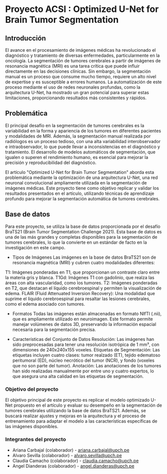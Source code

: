 

# Proyecto ACSI : Optimized U-Net for Brain Tumor Segmentation


## Introducción  

El avance en el procesamiento de imágenes médicas ha revolucionado el diagnóstico y tratamiento de diversas enfermedades, particularmente en la oncología. La segmentación de tumores cerebrales a partir de imágenes de resonancia magnética (MRI) es una tarea crítica que puede influir directamente en las decisiones clínicas. Sin embargo, la segmentación manual es un proceso que consume mucho tiempo, requiere un alto nivel de expertise y es susceptible a errores humanos. La automatización de este proceso mediante el uso de redes neuronales profundas, como la arquitectura U-Net, ha mostrado un gran potencial para superar estas limitaciones, proporcionando resultados más consistentes y rápidos.

## Problemática 

El principal desafío en la segmentación de tumores cerebrales es la variabilidad en la forma y apariencia de los tumores en diferentes pacientes y modalidades de MRI. Además, la segmentación manual realizada por radiólogos es un proceso tedioso, con una alta variabilidad interobservador e intraobservador, lo que puede llevar a inconsistencias en el diagnóstico y tratamiento. El desarrollo de modelos automáticos de segmentación, que igualen o superen el rendimiento humano, es esencial para mejorar la precisión y reproducibilidad del diagnóstico.

El artículo "Optimized U-Net for Brain Tumor Segmentation" aborda esta problemática mediante la optimización de una arquitectura U-Net, una red neuronal convolucional ampliamente utilizada en la segmentación de imágenes médicas. Este proyecto tiene como objetivo replicar y validar los resultados presentados en el artículo, utilizando técnicas de aprendizaje profundo para mejorar la segmentación automática de tumores cerebrales.

## Base de datos

Para este proyecto, se utiliza la base de datos proporcionada por el desafío BraTS21 (Brain Tumor Segmentation Challenge 2021). Esta base de datos es una de las más grandes y completas disponibles para la segmentación de tumores cerebrales, lo que la convierte en un estándar de facto en la investigación en este campo.

- Tipos de Imágenes
Las imágenes en la base de datos BraTS21 son de resonancia magnética (MRI) y cubren cuatro modalidades diferentes:

T1: Imágenes ponderadas en T1, que proporcionan un contraste claro entre la materia gris y blanca.
T1Gd: Imágenes T1 con gadolinio, que realza las áreas con alta vascularidad, como los tumores.
T2: Imágenes ponderadas en T2, que destacan el líquido cerebroespinal y permiten la visualización de edema.
FLAIR (Fluid Attenuated Inversion Recovery): Una modalidad que suprime el líquido cerebroespinal para resaltar las lesiones cerebrales, como el edema asociado con tumores.

- Formatos
Todas las imágenes están almacenadas en formato NIfTI (.nii), que es ampliamente utilizado en neuroimagen. Este formato permite manejar volúmenes de datos 3D, preservando la información espacial necesaria para la segmentación precisa.

- Características del Conjunto de Datos
Resolución: Las imágenes han sido preprocesadas para tener una resolución isotrópica de 1 mm³, con dimensiones de 240x240x155 voxeles.
Etiquetas de Segmentación: Las etiquetas incluyen cuatro clases: tumor realzado (ET), tejido edematoso peritumoral (ED), núcleo necrótico del tumor (NCR), y fondo (voxeles que no son parte del tumor).
Anotación: Las anotaciones de los tumores han sido realizadas manualmente por entre uno y cuatro expertos, lo que asegura una alta calidad en las etiquetas de segmentación.


### Objetivo del proyecto 
El objetivo principal de este proyecto es replicar el modelo optimizado U-Net propuesto en el artículo y evaluar su desempeño en la segmentación de tumores cerebrales utilizando la base de datos BraTS21. Además, se buscará realizar ajustes y mejoras en la arquitectura y el proceso de entrenamiento para adaptar el modelo a las características específicas de las imágenes disponibles.

### Integrantes del proyecto

- Ariana Carbajal (colaborador) - ariana.carbajal@upch.pe 
- Alvaro Sevilla (colaborador) - alvaro.sevilla@upch.pe 
- Claudia Camacho (colaborador) - claudia.camacho@upch.pe 
- Angel Dianderas (colaborador) -  angel.dianderas@upch.pe 

